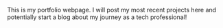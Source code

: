 This is my portfolio webpage. I will post my most recent projects here and potentially start a blog about my journey as a tech professional!

